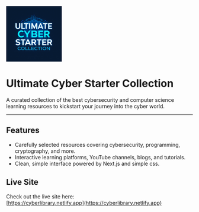 <img src="public/ultimatecyberstartercollection-logo.png" alt="Ultimate Cyber Starter Collection Logo" width="150" />

<h1> Ultimate Cyber Starter Collection </h1>
A curated collection of the best cybersecurity and computer science learning resources to kickstart your journey into the cyber world.

---

## Features

- Carefully selected resources covering cybersecurity, programming, cryptography, and more.
- Interactive learning platforms, YouTube channels, blogs, and tutorials.
- Clean, simple interface powered by Next.js and simple css.

## Live Site

Check out the live site here:  
[https://cyberlibrary.netlify.app](https://cyberlibrary.netlify.app)
